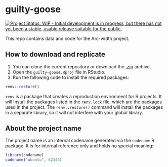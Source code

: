 
# guilty-goose

<!-- badges: start -->
[![Project Status: WIP - Initial development is in progress, but there has not yet been a stable, usable release suitable for the public.](https://www.repostatus.org/badges/latest/wip.svg)](https://www.repostatus.org/#wip)
<!-- badges: end -->

This repo contains data and code for the Arc-width project.

## How to download and replicate

1. You can clone the current repository or download the [.zip](https://github.com/venpopov/guilty-goose/archive/refs/heads/master.zip) archive.
2. Open the `guilty-goose.Rproj` file in RStudio.
3. Run the following code to install the required packages:

```r
renv::restore()
```

`renv` is a package that creates a reproduction environment for R projects. It will install the packages listed in the `renv.lock` file, which are the packages used in the project. The `renv::restore()` command will install the packages in a separate library, so it will not interfere with your global library.


## About the project name

The project name is an internal codename generated via the `codename` R package. It is for internal reference only and holds no special meaning:

```r
library(codename)
codename("ubuntu", 62346)
```
